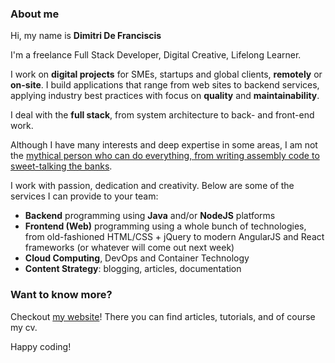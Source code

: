 ### About me

Hi, my name is **Dimitri De Franciscis**

I'm a freelance Full Stack Developer, Digital Creative, Lifelong Learner.

I work on **digital projects** for SMEs, startups and global clients, **remotely** or **on-site**. I build applications that range from web sites to backend services, applying industry best practices with focus on **quality** and **maintainability**.

I deal with the **full stack**, from system architecture to back- and front-end work.

Although I have many interests and deep expertise in some areas, I am not the [mythical person who can do everything, from writing assembly code to sweet-talking the banks](http://radar.oreilly.com/2014/04/full-stack-developers.html).

I work with passion, dedication and creativity. Below are some of the services I can provide to your team:

- **Backend** programming using **Java** and/or **NodeJS** platforms
- **Frontend (Web)** programming using a whole bunch of technologies, from old-fashioned HTML/CSS + jQuery to modern AngularJS and React frameworks (or whatever will come out next week)
- **Cloud Computing**, DevOps and Container Technology
- **Content Strategy**: blogging, articles, documentation

### Want to know more?

Checkout [my website](https://www.megadix.it/)! There you can find articles, tutorials, and of course my cv.

Happy coding!
